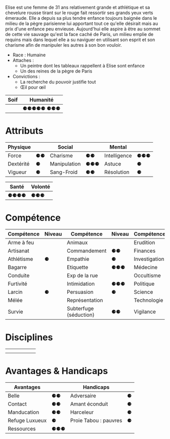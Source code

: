 Elise est une femme de 31 ans relativement grande et athlétique et sa chevelure rousse tirant sur le rouge fait ressortir ses grands yeux verts émeraude. 
Elle a depuis sa plus tendre enfance toujours baignée dans le milieu de la pègre parisienne lui apportant tout ce qu'elle désirait mais au prix d'une enfance peu envieuse. Aujourd'hui elle aspire à être au sommet de cette vie sauvage qu'est la face caché de Paris, un milieu emplie de requins mais dans lequel elle a su naviguer en utilisant son esprit et son charisme afin de manipuler les autres à son bon vouloir.

- Race : Humaine
- Attaches : 
	- Un peintre dont les tableaux rappellent à Elise sont enfance
	- Un des reines de la pègre de Paris
- Convictions : 
	- La recherche du pouvoir justifie tout
	- Œil pour œil 

|Soif|Humanité|
|-|-|
|  | ⚈⚈⚈⚈⚈  ⚈⚈⚈ |

#  Attributs
| Physique  |     | Social       |     | Mental       |     |
| --------- | --- | ------------ | --- | ------------ | --- |
| Force     | ⚈⚈  | Charisme     | ⚈⚈  | Intelligence | ⚈⚈⚈ |
| Dextérité | ⚈   | Manipulation | ⚈⚈⚈ | Astuce       | ⚈   |
| Vigueur   | ⚈   | Sang-Froid   | ⚈⚈  | Résolution   | ⚈   |

|Santé|Volonté|
|-|-|
| ⚈⚈⚈⚈ | ⚈⚈⚈ |

# Compétence
| Compétence | Niveau | Compétence             | Niveau | Compétence    | Niveau |
| ---------- | ------ | ---------------------- | ------ | ------------- | ------ |
| Arme à feu |        | Animaux                |        | Erudition     |        |
| Artisanat  |        | Commandement           | ⚈⚈     | Finances      | ⚈⚈⚈    |
| Athlétisme | ⚈      | Empathie               | ⚈      | Investigation | ⚈⚈     |
| Bagarre    |        | Etiquette              | ⚈⚈⚈    | Médecine      |        |
| Conduite   |        | Exp de la rue          |        | Occultisme    |        |
| Furtivité  |        | Intimidation           | ⚈⚈⚈    | Politique     | ⚈⚈     |
| Larcin     | ⚈      | Persuasion             | ⚈      | Science       |        |
| Mélée      |        | Représentation         |        | Technologie   |        |
| Survie     |        | Subterfuge (séduction) | ⚈⚈     | Vigilance     | ⚈      |

# Disciplines
| |  | |  | |  |
|-|-|-|-|-|-|
|||||||
|||||||

# Avantages & Handicaps
|Avantages|  | Handicaps| |
|-|-|-|-|
|Belle| ⚈⚈ |Adversaire| ⚈ |
|Contact| ⚈⚈ |Amant éconduit| ⚈ |
|Manducation| ⚈⚈ |Harceleur| ⚈ |
|Refuge Luxueux| ⚈ |Proie Tabou : pauvres| ⚈ |
|Ressources| ⚈⚈⚈ |||